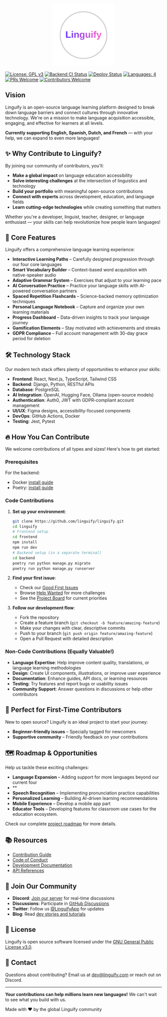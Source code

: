 <p align="center">
  <a href="https://www.linguify.com" target="_blank">
    <img src="https://github.com/lp-linguify/linguify/blob/develop/frontend/public/logo/circle-svg%20(2).svg" alt="Linguify" width="200" />
  </a>
</p>

[![License: GPL v3](https://img.shields.io/badge/License-GPLv3-blue.svg)](https://www.gnu.org/licenses/gpl-3.0)
[![Backend CI Status](https://github.com/linguify/linguify/actions/workflows/backend-ci.yml/badge.svg)](https://github.com/linguify/linguify/actions/workflows/backend-ci.yml)
[![Deploy Status](https://github.com/linguify/linguify/workflows/Deploy%20Linguify/badge.svg)](https://github.com/linguify/linguify/actions/workflows/deploy.yml)
[![Languages: 4](https://img.shields.io/badge/Languages-4-green.svg)](https://github.com/linguify/linguify)
[![PRs Welcome](https://img.shields.io/badge/PRs-welcome-brightgreen.svg)](https://github.com/linguify/linguify/blob/main/CONTRIBUTING.md)
[![Contributors Welcome](https://img.shields.io/badge/contributors-welcome-orange.svg)](https://github.com/linguify/linguify/discussions)

## Vision

Linguify is an open-source language learning platform designed to break down language barriers and connect cultures through innovative technology. We're on a mission to make language acquisition accessible, engaging, and effective for learners at all levels.

**Currently supporting English, Spanish, Dutch, and French** — with your help, we can expand to even more languages!

## ✨ Why Contribute to Linguify?

By joining our community of contributors, you'll:

- **Make a global impact** on language education accessibility
- **Solve interesting challenges** at the intersection of linguistics and technology
- **Build your portfolio** with meaningful open-source contributions
- **Connect with experts** across development, education, and language fields
- **Learn cutting-edge technologies** while creating something that matters

Whether you're a developer, linguist, teacher, designer, or language enthusiast — your skills can help revolutionize how people learn languages!

## 🚀 Core Features

Linguify offers a comprehensive language learning experience:

- **Interactive Learning Paths** – Carefully designed progression through our four core languages
- **Smart Vocabulary Builder** – Context-based word acquisition with native-speaker audio
- **Adaptive Grammar System** – Exercises that adjust to your learning pace
- **AI Conversation Practice** – Practice your language skills with AI-powered conversation partners
- **Spaced Repetition Flashcards** – Science-backed memory optimization techniques
- **Personal Language Notebook** – Capture and organize your own learning materials
- **Progress Dashboard** – Data-driven insights to track your language journey
- **Gamification Elements** – Stay motivated with achievements and streaks
- **GDPR Compliance** – Full account management with 30-day grace period for deletion

## 🛠️ Technology Stack

Our modern tech stack offers plenty of opportunities to enhance your skills:

- **Frontend**: React, Next.js, TypeScript, Tailwind CSS
- **Backend**: Django, Python, RESTful APIs
- **Database**: PostgreSQL
- **AI Integration**: OpenAI, Hugging Face, Ollama (open-source models)
- **Authentication**: Auth0, JWT with GDPR-compliant account management
- **UI/UX**: Figma designs, accessibility-focused components
- **DevOps**: GitHub Actions, Docker
- **Testing**: Jest, Pytest

## 🔥 How You Can Contribute

We welcome contributions of all types and sizes! Here's how to get started:

### Prerequisites

For the backend:
 - Docker [install guide](https://docs.docker.com/get-docker/)
 - Poetry: [install guide](https://python-poetry.org/docs/)

### Code Contributions

1. **Set up your environment**:
   ```bash
   git clone https://github.com/linguify/linguify.git
   cd linguify
   # Frontend setup
   cd frontend
   npm install
   npm run dev
   # Backend setup (in a separate terminal)
   cd backend
   poetry run python manage.py migrate
   poetry run python manage.py runserver
   ```

2. **Find your first issue**:
   - Check our [Good First Issues](https://github.com/linguify/linguify/labels/good%20first%20issue)
   - Browse [Help Wanted](https://github.com/linguify/linguify/labels/help%20wanted) for more challenges
   - See the [Project Board](https://github.com/linguify/linguify/projects) for current priorities

3. **Follow our development flow**:
   - Fork the repository
   - Create a feature branch (`git checkout -b feature/amazing-feature`)
   - Make your changes with clear, descriptive commits
   - Push to your branch (`git push origin feature/amazing-feature`)
   - Open a Pull Request with detailed description

### Non-Code Contributions (Equally Valuable!)

- **Language Expertise**: Help improve content quality, translations, or language learning methodologies
- **Design**: Create UI components, illustrations, or improve user experience
- **Documentation**: Enhance guides, API docs, or learning resources
- **Testing**: Try features and report bugs or usability issues
- **Community Support**: Answer questions in discussions or help other contributors

## 🌱 Perfect for First-Time Contributors

New to open source? Linguify is an ideal project to start your journey:

- **Beginner-friendly issues** – Specially tagged for newcomers
- **Supportive community** – Friendly feedback on your contributions

## 🗺️ Roadmap & Opportunities

Help us tackle these exciting challenges:

- **Language Expansion** – Adding support for more languages beyond our current four
- **
- **Speech Recognition** – Implementing pronunciation practice capabilities
- **Personalized Learning** – Building AI-driven learning recommendations
- **Mobile Experience** – Develop a mobile app part
- **Educator Tools** – Developing features for classroom use cases for the education ecosystem.

Check our complete [project roadmap](https://github.com/linguify/linguify/wiki/Roadmap) for more details.

## 📚 Resources

- [Contribution Guide](https://github.com/linguify/linguify/blob/main/CONTRIBUTING.md)
- [Code of Conduct](https://github.com/linguify/linguify/blob/main/CODE_OF_CONDUCT.md)
- [Development Documentation](https://github.com/linguify/linguify/wiki/Development-Guide)
- [API References](https://github.com/linguify/linguify/wiki/API-Docs)

## 🌟 Join Our Community

- **Discord**: [Join our server](https://discord.gg/linguify) for real-time discussions
- **Discussions**: Participate in [GitHub Discussions](https://github.com/linguify/linguify/discussions)
- **Twitter**: Follow us [@LinguifyApp](https://twitter.com/linguifyapp) for updates
- **Blog**: Read [dev stories and tutorials](https://linguify.com/blog)

## 📄 License

Linguify is open source software licensed under the [GNU General Public License v3.0](LICENSE).

## 📣 Contact

Questions about contributing? Email us at dev@linguify.com or reach out on Discord.

---

**Your contributions can help millions learn new languages!** We can't wait to see what you build with us.

Made with ❤️ by the global Linguify community
